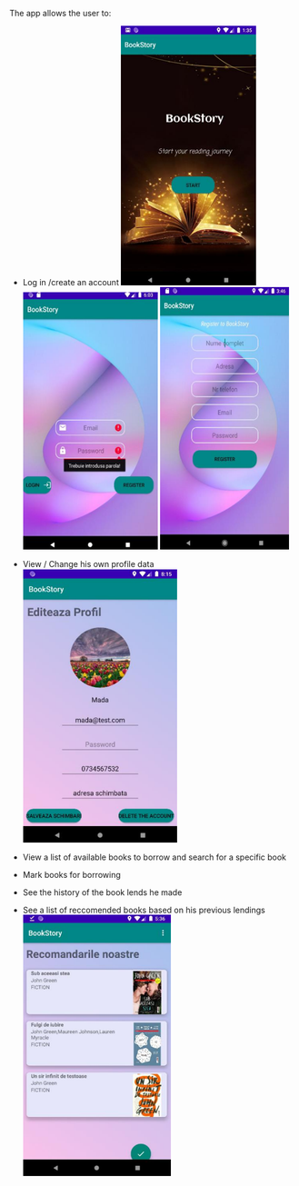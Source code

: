 The app allows the user to:
* Log in /create an account
  ![Default page](default.png) ![Login](login.png) ![Register](register.png)
* View / Change his own profile data
  ![User profile](user-profile.png)
* View a list of available books to borrow and search for a specific book
  
* Mark books for borrowing
* See the history of the book lends he made
* See a list of reccomended books based on his previous lendings
  ![Reccomendations](recs-list.png)
